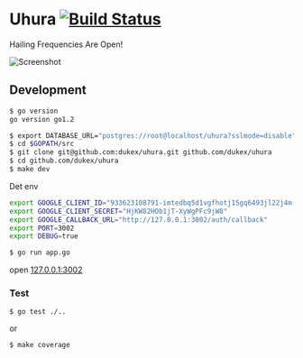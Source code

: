 # Uhura [![Build Status](https://travis-ci.org/dukex/uhura.png?branch=master)](https://travis-ci.org/dukex/uhura)

Hailing Frequencies Are Open!

![Screenshot](http://uhura.herokuapp.com/assets/uhura-home.png)

## Development

``` bash
$ go version
go version go1.2
```

``` bash
$ export DATABASE_URL="postgres://root@localhost/uhura?sslmode=disable"
$ cd $GOPATH/src
$ git clone git@github.com:dukex/uhura.git github.com/dukex/uhura
$ cd github.com/dukex/uhura
$ make dev
```

Det env

``` bash
export GOOGLE_CLIENT_ID="933623108791-imtedbq5d1vgfhotj15gq6493jl22j4m.apps.googleusercontent.com"
export GOOGLE_CLIENT_SECRET="HjKW82HOb1jT-XyWgPFc9jW8"
export GOOGLE_CALLBACK_URL="http://127.0.0.1:3002/auth/callback"
export PORT=3002
export DEBUG=true
```

``` bash
$ go run app.go
```

open [127.0.0.1:3002](http://127.0.0.1:3002)


### Test

```
$ go test ./..
```

or

```
$ make coverage
```

